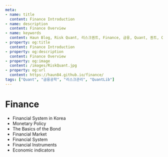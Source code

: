 ```yaml
---
meta:
- name: title
  content: Finance Introduction
- name: description
  content: Finance Overview
- name: keywords
  content: Haun Blog, Risk Quant, 리스크퀀트, Finance, 금융, Quant, 퀀트, QuantLib, 퀀트립, Financial Engineering, 금융공학, Risk Management, 리스크관리
- property: og:title
  content: Finance Introduction
- property: og:description
  content: Finance Overview
- property: og:image
  content: /images/RiskQuant.jpg
- property: og:url
  content: https://haun84.github.io/finance/
tags: ["Quant", "금융공학", "리스크관리", "QuantLib"]
---
```

  
# Finance

* Financial System in Korea
* Monetary Policy
* The Basics of the Bond
* Financial Market
* Financial System
* Financial Instruments
* Economic indicators
